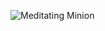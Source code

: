 ![Meditating Minion](https://user-images.githubusercontent.com/52087640/154292658-57eeef4f-5785-41d8-b7d9-62b8f40c5bad.png)
